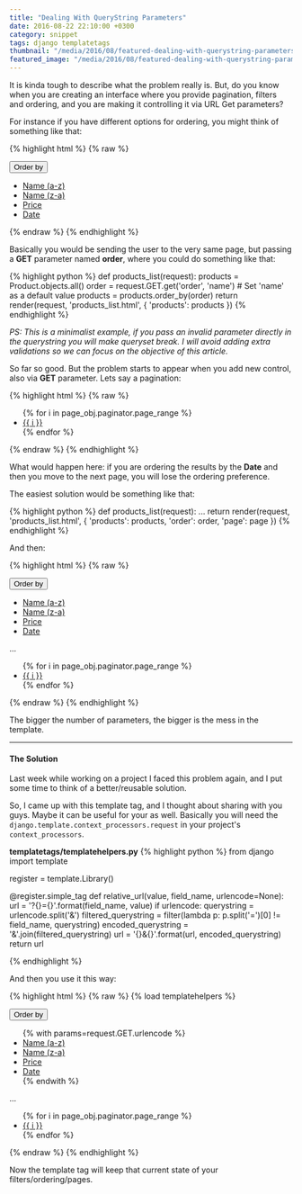 ```yaml
---
title: "Dealing With QueryString Parameters"
date: 2016-08-22 22:10:00 +0300
category: snippet
tags: django templatetags
thumbnail: "/media/2016/08/featured-dealing-with-querystring-parameters.jpg"
featured_image: "/media/2016/08/featured-dealing-with-querystring-parameters.jpg"
---
```


It is kinda tough to describe what the problem really is. But, do you know when you are creating an interface where
you provide pagination, filters and ordering, and you are making it controlling it via URL Get parameters?

For instance if you have different options for ordering, you might think of something like that:

{% highlight html %}
{% raw %}
<div class="dropdown">
  <button class="btn btn-default dropdown-toggle" type="button" data-toggle="dropdown">
    Order by
  </button>
  <ul class="dropdown-menu">
    <li><a href="?order=name">Name (a-z)</a></li>
    <li><a href="?order=-name">Name (z-a)</a></li>
    <li><a href="?order=price">Price</a></li>
    <li><a href="?order=date">Date</a></li>
  </ul>
</div>
{% endraw %}
{% endhighlight %}

Basically you would be sending the user to the very same page, but passing a **GET** parameter named **order**, where
you could do something like that:

{% highlight python %}
def products_list(request):
    products = Product.objects.all()
    order = request.GET.get('order', 'name')  # Set 'name' as a default value
    products = products.order_by(order)
    return render(request, 'products_list.html', {
        'products': products
    })
{% endhighlight %}

_PS: This is a minimalist example, if you pass an invalid parameter directly in the querystring you will make queryset
break. I will avoid adding extra validations so we can focus on the objective of this article._

So far so good. But the problem starts to appear when you add new control, also via **GET** parameter. Lets say a
pagination:

{% highlight html %}
{% raw %}
<ul class="pagination">
  {% for i in page_obj.paginator.page_range %}
    <li>
      <a href="?page={{ i }}">{{ i }}</a>
    </li>
  {% endfor %}
</ul>
{% endraw %}
{% endhighlight %}

What would happen here: if you are ordering the results by the **Date** and then you move to the next page, you will
lose the ordering preference.

The easiest solution would be something like that:

{% highlight python %}
def products_list(request):
    ...
    return render(request, 'products_list.html', {
        'products': products,
        'order': order,
        'page': page
    })
{% endhighlight %}

And then:

{% highlight html %}
{% raw %}
<div class="dropdown">
  <button class="btn btn-default dropdown-toggle" type="button" data-toggle="dropdown">
    Order by
  </button>
  <ul class="dropdown-menu">
    <li><a href="?order=name&page={{ page }}">Name (a-z)</a></li>
    <li><a href="?order=-name&page={{ page }}">Name (z-a)</a></li>
    <li><a href="?order=price&page={{ page }}">Price</a></li>
    <li><a href="?order=date&page={{ page }}">Date</a></li>
  </ul>
</div>

...

<ul class="pagination">
  {% for i in page_obj.paginator.page_range %}
    <li>
      <a href="?page={{ i }}&order={{ order }}">{{ i }}</a>
    </li>
  {% endfor %}
</ul>
{% endraw %}
{% endhighlight %}

The bigger the number of parameters, the bigger is the mess in the template.

***

#### The Solution

Last week while working on a project I faced this problem again, and I put some time to think of a better/reusable
solution.

So, I came up with this template tag, and I thought about sharing with you guys. Maybe it can be useful for your as
well. Basically you will need the `django.template.context_processors.request` in your project's `context_processors`.

**templatetags/templatehelpers.py**
{% highlight python %}
from django import template

register = template.Library()

@register.simple_tag
def relative_url(value, field_name, urlencode=None):
    url = '?{}={}'.format(field_name, value)
    if urlencode:
        querystring = urlencode.split('&')
        filtered_querystring = filter(lambda p: p.split('=')[0] != field_name, querystring)
        encoded_querystring = '&'.join(filtered_querystring)
        url = '{}&{}'.format(url, encoded_querystring)
    return url

{% endhighlight %}

And then you use it this way:

{% highlight html %}
{% raw %}
{% load templatehelpers %}

<div class="dropdown">
  <button class="btn btn-default dropdown-toggle" type="button" data-toggle="dropdown">
    Order by
  </button>
  <ul class="dropdown-menu">
    {% with params=request.GET.urlencode %}
      <li><a href="{% relative_url 'name' 'order' params %}">Name (a-z)</a></li>
      <li><a href="{% relative_url '-name' 'order' params %}">Name (z-a)</a></li>
      <li><a href="{% relative_url 'price' 'order' params %}">Price</a></li>
      <li><a href="{% relative_url 'date' 'order' params %}">Date</a></li>
    {% endwith %}
  </ul>
</div>

...

<ul class="pagination">
  {% for i in page_obj.paginator.page_range %}
    <li>
      <a href="{% relative_url i 'page' request.GET.urlencode %}">{{ i }}</a>
    </li>
  {% endfor %}
</ul>
{% endraw %}
{% endhighlight %}

Now the template tag will keep that current state of your filters/ordering/pages.
